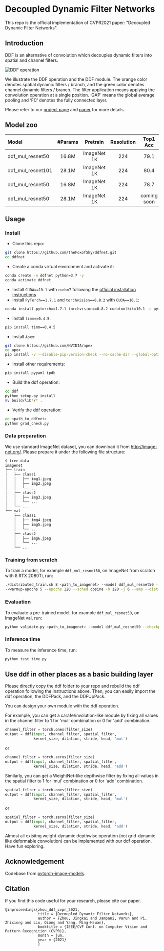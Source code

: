 # Decoupled Dynamic Filter Networks

This repo is the official implementation of CVPR2021 paper: "Decoupled Dynamic Filter Networks".

## Introduction
DDF is an alternative of convolution which decouples dynamic filters into spatial and channel filters.

![DDF operation](http://thefoxofsky.github.io/images/ddf_1.png)

We illustrate the DDF operation and the DDF module. The orange color denotes spatial dynamic filters 
/ branch, and the green color denotes channel dynamic filters / branch. The filter application means applying 
the convolution operation at a single position. ‘GAP’ means the global average pooling and ‘FC’ denotes the fully connected layer.

Please refer to our [project page](https://thefoxofsky.github.io/project_pages/ddf) and [paper](https://arxiv.org/abs/2104.14107) for more details.

## Model zoo

| Model             | #Params |   Pretrain  | Resolution | Top1 Acc | Download | 
| :---              |  :---:  |    :---:    |    :---:   |   :---:  |  :---:  |
| ddf_mul_resnet50  |  16.8M  | ImageNet 1K |     224    |   79.1   | [google]() / [baidu](https://pan.baidu.com/s/1hKGiv9nGSIw_czhm6auJxQ) |
| ddf_mul_resnet101 |  28.1M  | ImageNet 1K |     224    |   80.4   | [google]() / [baidu](https://pan.baidu.com/s/1hKGiv9nGSIw_czhm6auJxQ) |
| ddf_mul_resnet50  |  16.8M  | ImageNet 1K |     224    |   78.7   | [google]() / [baidu](https://pan.baidu.com/s/1hKGiv9nGSIw_czhm6auJxQ) |
| ddf_mul_resnet50  |  28.1M  | ImageNet 1K |     224    |  coming soon | coming soon |

## Usage

### Install

- Clone this repo:

```bash
git clone https://github.com/theFoxofSky/ddfnet.git
cd ddfnet
```

- Create a conda virtual environment and activate it:

```bash
conda create -n ddfnet python=3.7 -y
conda activate ddfnet
```

- Install `CUDA==10.1` with `cudnn7` following
  the [official installation instructions](https://docs.nvidia.com/cuda/cuda-installation-guide-linux/index.html)
- Install `PyTorch==1.7.1` and `torchvision==0.8.2` with `CUDA==10.1`:

```bash
conda install pytorch==1.7.1 torchvision==0.8.2 cudatoolkit=10.1 -c pytorch
```

- Install `timm==0.4.5`:

```bash
pip install timm==0.4.5
```

- Install `Apex`:

```bash
git clone https://github.com/NVIDIA/apex
cd apex
pip install -v --disable-pip-version-check --no-cache-dir --global-option="--cpp_ext" --global-option="--cuda_ext" ./
```

- Install other requirements:

```bash
pip install pyyaml ipdb
```
- Build the ddf operation:

```bash
cd ddf
python setup.py install
mv build/lib*/* .
```

- Verify the ddf operation:

```bash
cd <path_to_ddfnet>
python grad_check.py
```

### Data preparation

We use standard ImageNet dataset, you can download it from http://image-net.org/. Please prepare it under the following file structure:
  ```bash
  $ tree data
  imagenet
  ├── train
  │   ├── class1
  │   │   ├── img1.jpeg
  │   │   ├── img2.jpeg
  │   │   └── ...
  │   ├── class2
  │   │   ├── img3.jpeg
  │   │   └── ...
  │   └── ...
  └── val
      ├── class1
      │   ├── img4.jpeg
      │   ├── img5.jpeg
      │   └── ...
      ├── class2
      │   ├── img6.jpeg
      │   └── ...
      └── ...
 
  ```

### Training from scratch

To train a model, for example `ddf_mul_resnet50`, on ImageNet from scratch with 8 RTX 2080Ti, run:

```bash
./distributed_train.sh 8 <path_to_imagenet> --model ddf_mul_resnet50 --lr 0.4 \
--warmup-epochs 5 --epochs 120 --sched cosine -b 128 -j 6 --amp --dist-bn reduce
```

### Evaluation

To evaluate a pre-trained model, for example `ddf_mul_resnet50`, on ImageNet val, run:

```bash
python validate.py <path_to_imagenet> --model ddf_mul_resnet50 --checkpoint <path_to_checkpoint>
```

### Inference time

To measure the inference time, run:

```bash
python test_time.py
```

## Use ddf in other places as a basic building layer

Please directly copy the ddf folder to your repo and rebuild the ddf operation following the instructions above.
Then, you can easily import the ddf operation, the DDFPack, and the DDFUpPack. 

You can design your own module with the ddf operation.

For example, you can get a carafe/involution-like module by fixing all values in the channel filter to 1 for 'mul' combination or 0 for 'add' combination.

```python
channel_filter = torch.ones(filter_size)
output = ddf(input, channel_filter, spatial_filter,
             kernel_size, dilation, stride, head, 'mul')
```
or

```python
channel_filter = torch.zeros(filter_size)
output = ddf(input, channel_filter, spatial_filter,
             kernel_size, dilation, stride, head, 'add')
```

Similarly, you can get a WeightNet-like depthwise filter by fixing all values in the spatial filter to 1 for 'mul' combination or 0 for 'add' combination.


```python
spatial_filter = torch.ones(filter_size)
output = ddf(input, channel_filter, spatial_filter,
             kernel_size, dilation, stride, head, 'mul')
```
or

```python
spatial_filter = torch.zeros(filter_size)
output = ddf(input, channel_filter, spatial_filter,
             kernel_size, dilation, stride, head, 'add')
```

Almost all exisitng weight-dynamic depthwise operation (not grid-dynamic like deformable convolution) can be implemented with our ddf operation. Have fun exploring.

## Acknowledgement

Codebase from [pytorch-image-models](https://github.com/rwightman/pytorch-image-models).

## Citation

If you find this code useful for your research, please cite our paper.

```
@inproceedings{zhou_ddf_cvpr_2021,
               title = {Decoupled Dynamic Filter Networks},
               author = {Zhou, Jingkai and Jampani, Varun and Pi, Zhixiong and Liu, Qiong and Yang, Ming-Hsuan},
               booktitle = {IEEE/CVF Conf. on Computer Vision and Pattern Recognition (CVPR)},
               month = jun,
               year = {2021}
               }
```
